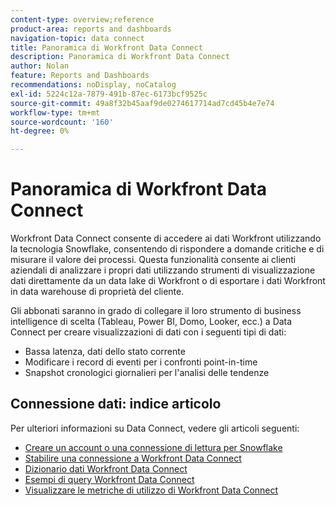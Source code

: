 ```yaml
---
content-type: overview;reference
product-area: reports and dashboards
navigation-topic: data connect
title: Panoramica di Workfront Data Connect
description: Panoramica di Workfront Data Connect
author: Nolan
feature: Reports and Dashboards
recommendations: noDisplay, noCatalog
exl-id: 5224c12a-7879-491b-87ec-6173bcf9525c
source-git-commit: 49a8f32b45aaf9de0274617714ad7cd45b4e7e74
workflow-type: tm+mt
source-wordcount: '160'
ht-degree: 0%

---
```


# Panoramica di Workfront Data Connect

Workfront Data Connect consente di accedere ai dati Workfront utilizzando la tecnologia Snowflake, consentendo di rispondere a domande critiche e di misurare il valore dei processi. Questa funzionalità consente ai clienti aziendali di analizzare i propri dati utilizzando strumenti di visualizzazione dati direttamente da un data lake di Workfront o di esportare i dati Workfront in data warehouse di proprietà del cliente.

Gli abbonati saranno in grado di collegare il loro strumento di business intelligence di scelta (Tableau, Power BI, Domo, Looker, ecc.) a Data Connect per creare visualizzazioni di dati con i seguenti tipi di dati:

* Bassa latenza, dati dello stato corrente
* Modificare i record di eventi per i confronti point-in-time
* Snapshot cronologici giornalieri per l&#39;analisi delle tendenze

## Connessione dati: indice articolo

Per ulteriori informazioni su Data Connect, vedere gli articoli seguenti:

* [Creare un account o una connessione di lettura per Snowflake](/help/quicksilver/reports-and-dashboards/data-lake/create-a-reader-account.md)
* [Stabilire una connessione a Workfront Data Connect](/help/quicksilver/reports-and-dashboards/data-lake/share-data-externally.md)
* [Dizionario dati Workfront Data Connect](/help/quicksilver/reports-and-dashboards/data-lake/data-dictionary.md)
* [Esempi di query Workfront Data Connect](/help/quicksilver/reports-and-dashboards/data-lake/basic-query-examples.md)
* [Visualizzare le metriche di utilizzo di Workfront Data Connect](/help/quicksilver/reports-and-dashboards/data-lake/view-usage-metrics.md)
